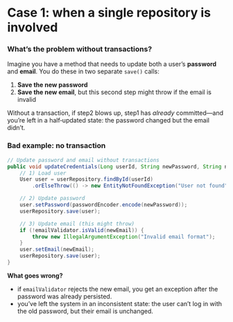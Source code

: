 # Case 1: when a single repository is involved

### What’s the problem without transactions?

Imagine you have a method that needs to update both a user’s **password** and **email**. You do these in two separate `save()` calls:

1. **Save the new password**
2. **Save the new email**, but this second step might throw if the email is invalid

Without a transaction, if step2 blows up, step1 has *already* committed—and you’re left in a half‑updated state: the password changed but the email didn’t.

### Bad example: no transaction

```java
// Update password and email without transactions
public void updateCredentials(Long userId, String newPassword, String newEmail) {
    // 1) Load user
    User user = userRepository.findById(userId)
        .orElseThrow(() -> new EntityNotFoundException("User not found"));

    // 2) Update password
    user.setPassword(passwordEncoder.encode(newPassword));
    userRepository.save(user);

    // 3) Update email (this might throw)
    if (!emailValidator.isValid(newEmail)) {
        throw new IllegalArgumentException("Invalid email format");
    }
    user.setEmail(newEmail);
    userRepository.save(user);
}
```
**What goes wrong?**
- if `emailValidator` rejects the new email, you get an exception after the password was already persisted.
- you’ve left the system in an inconsistent state: the user can’t log in with the old password, but their email is unchanged.
